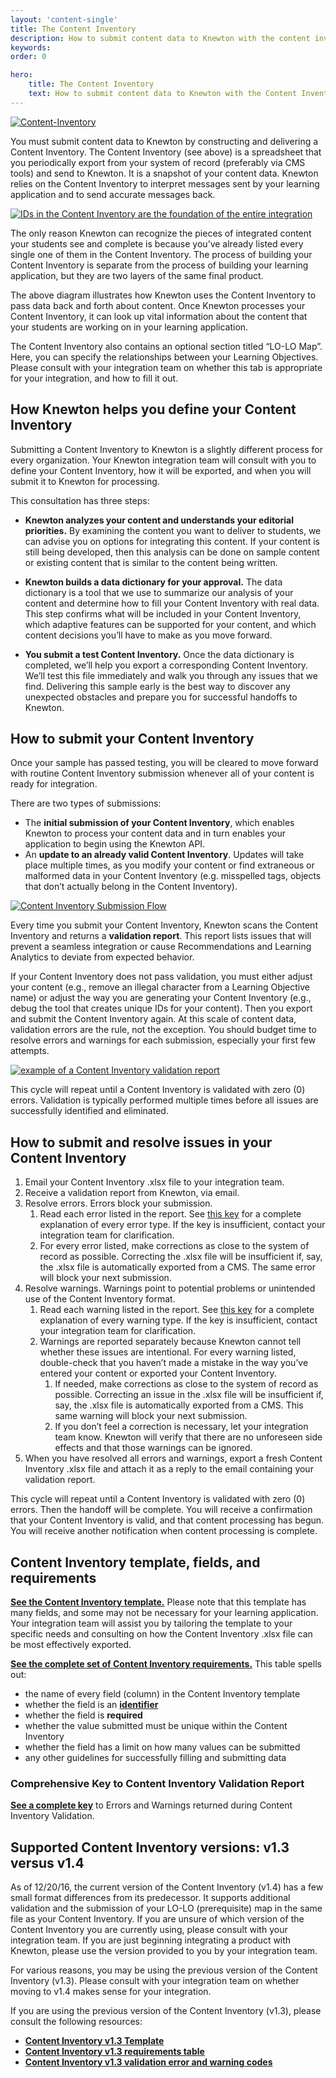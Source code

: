 ```yaml
---
layout: 'content-single'
title: The Content Inventory
description: How to submit content data to Knewton with the content inventory
keywords: 
order: 0 

hero:
    title: The Content Inventory
    text: How to submit content data to Knewton with the Content Inventory
---
```


[![Content-Inventory](/resources/images/content-inventory-1.png)](/resources/images/content-inventory-1.png)

You must submit content data to Knewton by constructing and delivering a Content Inventory. The Content Inventory (see above) is a spreadsheet that you periodically export from your system of record (preferably via CMS tools) and send to Knewton. It is a snapshot of your content data. Knewton relies on the Content Inventory to interpret messages sent by your learning application and to send accurate messages back.

[![IDs in the Content Inventory are the foundation of the entire integration](/resources/images/content-inventory-2.png)](/resources/images/content-inventory-2.png)

The only reason Knewton can recognize the pieces of integrated content your students see and complete is because you’ve already listed every single one of them in the Content Inventory. The process of building your Content Inventory is separate from the process of building your learning application, but they are two layers of the same final product.

The above diagram illustrates how Knewton uses the Content Inventory to pass data back and forth about content. Once Knewton processes your Content Inventory, it can look up vital information about the content that your students are working on in your learning application.

The Content Inventory also contains an optional section titled “LO-LO Map”. Here, you can specify the relationships between your Learning Objectives. Please consult with your integration team on whether this tab is appropriate for your integration, and how to fill it out.

## How Knewton helps you define your Content Inventory

Submitting a Content Inventory to Knewton is a slightly different process for every organization. Your Knewton integration team will consult with you to define your Content Inventory, how it will be exported, and when you will submit it to Knewton for processing.

This consultation has three steps:

*   **Knewton analyzes your content and understands your editorial priorities.** By examining the content you want to deliver to students, we can advise you on options for integrating this content. If your content is still being developed, then this analysis can be done on sample content or existing content that is similar to the content being written.

*   **Knewton builds a data dictionary for your approval.** The data dictionary is a tool that we use to summarize our analysis of your content and determine how to fill your Content Inventory with real data. This step confirms what will be included in your Content Inventory, which adaptive features can be supported for your content, and which content decisions you’ll have to make as you move forward.

*   **You submit a test Content Inventory.** Once the data dictionary is completed, we’ll help you export a corresponding Content Inventory. We’ll test this file immediately and walk you through any issues that we find. Delivering this sample early is the best way to discover any unexpected obstacles and prepare you for successful handoffs to Knewton.

## How to submit your Content Inventory

Once your sample has passed testing, you will be cleared to move forward with routine Content Inventory submission whenever all of your content is ready for integration.

There are two types of submissions:

*   The **initial submission of your Content Inventory**, which enables Knewton to process your content data and in turn enables your application to begin using the Knewton API.
*   An **update to an already valid Content Inventory**. Updates will take place multiple times, as you modify your content or find extraneous or malformed data in your Content Inventory (e.g. misspelled tags, objects that don’t actually belong in the Content Inventory).

[![Content Inventory Submission Flow](/resources/images/content-inventory-3.png)](/resources/images/content-inventory-3.png)

Every time you submit your Content Inventory, Knewton scans the Content Inventory and returns a **validation report**. This report lists issues that will prevent a seamless integration or cause Recommendations and Learning Analytics to deviate from expected behavior.

If your Content Inventory does not pass validation, you must either adjust your content (e.g., remove an illegal character from a Learning Objective name) or adjust the way you are generating your Content Inventory (e.g., debug the tool that creates unique IDs for your content). Then you export and submit the Content Inventory again. At this scale of content data, validation errors are the rule, not the exception. You should budget time to resolve errors and warnings for each submission, especially your first few attempts.

[![example of a Content Inventory validation report](/resources/images/content-inventory-4.png)](/resources/images/content-inventory-4.png)

This cycle will repeat until a Content Inventory is validated with zero (0) errors. Validation is typically performed multiple times before all issues are successfully identified and eliminated.

## How to submit and resolve issues in your Content Inventory

1.  Email your Content Inventory .xlsx file to your integration team.
2.  Receive a validation report from Knewton, via email.
3.  Resolve errors. Errors block your submission.
    1.  Read each error listed in the report. See [this key](https://docs.google.com/spreadsheets/d/17pUbRtiojp0N6qqGe7QPg9AH6vjqq6tbAGQDk0o1lVg/edit#gid=903277433) for a complete explanation of every error type. If the key is insufficient, contact your integration team for clarification.
    2.  For every error listed, make corrections as close to the system of record as possible. Correcting the .xlsx file will be insufficient if, say, the .xlsx file is automatically exported from a CMS. The same error will block your next submission.
4.  Resolve warnings. Warnings point to potential problems or unintended use of the Content Inventory format.
    1.  Read each warning listed in the report. See [this key](https://docs.google.com/a/knewton.com/spreadsheets/d/17pUbRtiojp0N6qqGe7QPg9AH6vjqq6tbAGQDk0o1lVg/edit?usp=drive_web) for a complete explanation of every warning type. If the key is insufficient, contact your integration team for clarification.
    2.  Warnings are reported separately because Knewton cannot tell whether these issues are intentional. For every warning listed, double-check that you haven’t made a mistake in the way you’ve entered your content or exported your Content Inventory.
        1.  If needed, make corrections as close to the system of record as possible. Correcting an issue in the .xlsx file will be insufficient if, say, the .xlsx file is automatically exported from a CMS. This same warning will block your next submission.
        2.  If you don’t feel a correction is necessary, let your integration team know. Knewton will verify that there are no unforeseen side effects and that those warnings can be ignored.
5.  When you have resolved all errors and warnings, export a fresh Content Inventory .xlsx file and attach it as a reply to the email containing your validation report.

This cycle will repeat until a Content Inventory is validated with zero (0) errors. Then the handoff will be complete. You will receive a confirmation that your Content Inventory is valid, and that content processing has begun. You will receive another notification when content processing is complete.

## Content Inventory template, fields, and requirements

**[See the Content Inventory template.](https://docs.google.com/spreadsheets/d/1rLtu6sqNJWLfjOQD3R_6o7Jzi9IPZ-m5dnKl3wizjgI/edit)**  Please note that this template has many fields, and some may not be necessary for your learning application. Your integration team will assist you by tailoring the template to your specific needs and consulting on how the Content Inventory .xlsx file can be most effectively exported.

**[See the complete set of Content Inventory requirements.](https://docs.google.com/spreadsheets/d/1KEbEGwAyn60ddTm_gxIPUGzb7cJAYiF2pC3QqQpG74Q/edit#gid=0)** This table spells out:

*   the name of every field (column) in the Content Inventory template
*   whether the field is an **[identifier](/content/content-data/)**
*   whether the field is **required**
*   whether the value submitted must be unique within the Content Inventory
*   whether the field has a limit on how many values can be submitted
*   any other guidelines for successfully filling and submitting data

### Comprehensive Key to Content Inventory Validation Report

**[See a complete key](https://docs.google.com/a/knewton.com/spreadsheets/d/17pUbRtiojp0N6qqGe7QPg9AH6vjqq6tbAGQDk0o1lVg/edit?usp=drive_web)** to Errors and Warnings returned during Content Inventory Validation.

## Supported Content Inventory versions: v1.3 versus v1.4

As of 12/20/16, the current version of the Content Inventory (v1.4) has a few small format differences from its predecessor. It supports additional validation and the submission of your LO-LO (prerequisite) map in the same file as your Content Inventory. If you are unsure of which version of the Content Inventory you are currently using, please consult with your integration team. If you are just beginning integrating a product with Knewton, please use the version provided to you by your integration team.

For various reasons, you may be using the previous version of the Content Inventory (v1.3). Please consult with your integration team on whether moving to v1.4 makes sense for your integration.

If you are using the previous version of the Content Inventory (v1.3), please consult the following resources:

*   **[Content Inventory v1.3 Template](https://docs.google.com/spreadsheets/d/11d-HK67EsRRGkwMuy0bwq8f46QTzhf7Ln5MEHd0CDhg/edit?usp=sharing)**
*   **[Content Inventory v1.3 requirements table](https://docs.google.com/a/knewton.com/spreadsheets/d/1VG0TmeRzTqdTy_nlXRYI7IDgJak2TURDr_2tblzXm8U/edit?usp=drive_web)**
*   **[Content Inventory v1.3 validation error and warning codes](https://docs.google.com/spreadsheets/d/17pUbRtiojp0N6qqGe7QPg9AH6vjqq6tbAGQDk0o1lVg/edit?usp=sharing)**
